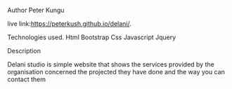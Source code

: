 Author 
Peter Kungu

live link:https://peterkush.github.io/delani/.

Technologies used.
Html
Bootstrap
Css
Javascript
Jquery


Description

Delani studio is simple website  that shows the services provided by the organisation concerned the projected they have done and the way you can contact them
